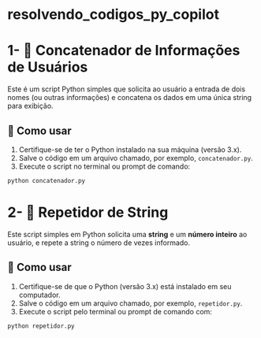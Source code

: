 # resolvendo_codigos_py_copilot

# 1- 🧩 Concatenador de Informações de Usuários

Este é um script Python simples que solicita ao usuário a entrada de dois nomes (ou outras informações) e concatena os dados em uma única string para exibição.

## 🚀 Como usar

1. Certifique-se de ter o Python instalado na sua máquina (versão 3.x).
2. Salve o código em um arquivo chamado, por exemplo, `concatenador.py`.
3. Execute o script no terminal ou prompt de comando:

```bash
python concatenador.py
```


# 2- 🔁 Repetidor de String

Este script simples em Python solicita uma **string** e um **número inteiro** ao usuário, e repete a string o número de vezes informado.

## 🚀 Como usar

1. Certifique-se de que o Python (versão 3.x) está instalado em seu computador.
2. Salve o código em um arquivo chamado, por exemplo, `repetidor.py`.
3. Execute o script pelo terminal ou prompt de comando com:

```bash
python repetidor.py
```
